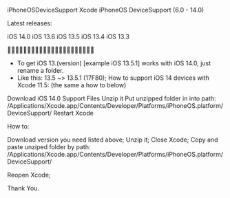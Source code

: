 iPhoneOSDeviceSupport
Xcode iPhoneOS DeviceSupport (6.0 - 14.0)

Latest releases:

iOS 14.0 
iOS 13.6
iOS 13.5
iOS 13.4 
iOS 13.3 



🚩🚩🚩🚩🚩🚩🚩🚩🚩🚩🚩🚩🚩🚩🚩🚩🚩🚩🚩🚩🚩🚩

- To get iOS 13.(version) [example iOS 13.5.1] works with iOS 14.0, just rename a folder.
- Like this: 13.5 ~> 13.5.1 (17F80);
How to support iOS 14 devices with Xcode 11.5:
(the same a how to below)

Download iOS 14.0 Support Files
Unzip it
Put unzipped folder in into path:
/Applications/Xcode.app/Contents/Developer/Platforms/iPhoneOS.platform/DeviceSupport/
Restart Xcode

How to:

Download version you need listed above;
Unzip it;
Close Xcode;
Copy and paste unziped folder by path:
/Applications/Xcode.app/Contents/Developer/Platforms/iPhoneOS.platform/DeviceSupport/



Reopen Xcode;

Thank You.
